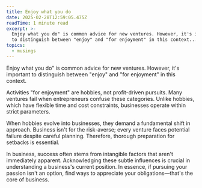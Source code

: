 ```yaml
---
title: Enjoy what you do
date: 2025-02-28T12:59:05.475Z
readTime: 1 minute read
excerpt: >-
  Enjoy what you do" is common advice for new ventures. However, it's important
  to distinguish between "enjoy" and "for enjoyment" in this context....
topics:
  - musings
---
```

Enjoy what you do" is common advice for new ventures. However, it's important to distinguish between "enjoy" and "for enjoyment" in this context.
 
 Activities "for enjoyment" are hobbies, not profit-driven pursuits. Many ventures fail when entrepreneurs confuse these categories. Unlike hobbies, which have flexible time and cost constraints, businesses operate within strict parameters.
 
 When hobbies evolve into businesses, they demand a fundamental shift in approach. Business isn't for the risk-averse; every venture faces potential failure despite careful planning. Therefore, thorough preparation for setbacks is essential.
 
 In business, success often stems from intangible factors that aren't immediately apparent. Acknowledging these subtle influences is crucial in understanding a business's current position.
 In essence, if pursuing your passion isn't an option, find ways to appreciate your obligations—that's the core of business.
